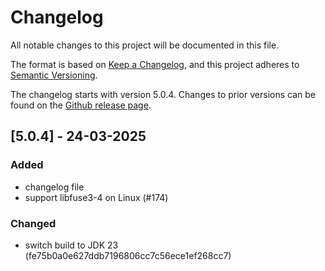 # Changelog

All notable changes to this project will be documented in this file.

The format is based on [Keep a Changelog](https://keepachangelog.com/en/1.1.0/),
and this project adheres to [Semantic Versioning](https://semver.org/spec/v2.0.0.html).

The changelog starts with version 5.0.4.
Changes to prior versions can be found on the [Github release page](https://github.com/cryptomator/fuse-nio-adapter/releases).

## [5.0.4] - 24-03-2025

### Added

* changelog file 
* support libfuse3-4 on Linux (#174)

### Changed

* switch build to JDK 23 (fe75b0a0e627ddb7196806cc7c56ece1ef268cc7)

